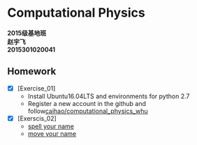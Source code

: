 # Computational Physics
__2015级基地班__       
__赵宇飞__       
__2015301020041__  

## Homework
- [x] [Exercise_01]
   - Install Ubuntu16.04LTS and environments for python 2.7
   - Register a new account in the github and follow[caihao/computational_physics_whu](https://github.com/caihao/computational_physics_whu)
- [x] [Exerscis_02]
   - [spell your name](https://github.com/Monotone1997/computationalphysics_N2015301020041/blob/master/homework_2.py)
   - [move your name]()

